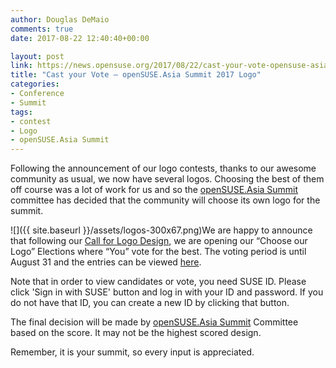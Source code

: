 ```yaml
---
author: Douglas DeMaio
comments: true
date: 2017-08-22 12:40:40+00:00

layout: post
link: https://news.opensuse.org/2017/08/22/cast-your-vote-opensuse-asia-summit-2017-logo/
title: "Cast your Vote — openSUSE.Asia Summit 2017 Logo"
categories:
- Conference
- Summit
tags:
- contest
- Logo
- openSUSE.Asia Summit
---
```

Following the announcement of our logo contests, thanks to our awesome community as usual, we now have several logos. Choosing the best of them off course was a lot of work for us and so the [openSUSE.Asia Summit](https://events.opensuse.org/conference/summitasia17) committee has decided that the community will choose its own logo for the summit.

![]({{ site.baseurl }}/assets/logos-300x67.png)We are happy to announce that following our [Call for Logo Design](https://news.opensuse.org/2017/07/14/opensuse-asia-summit-2017-logo-competition/), we are opening our “Choose our Logo” Elections where “You” vote for the best. The voting period is until August 31 and the entries can be viewed [here](https://vote.opensuse-asia.org/).

Note that in order to view candidates or vote, you need SUSE ID. Please click 'Sign in with SUSE' button and log in with your ID and password. If you do not have that ID, you can create a new ID by clicking that button.

The final decision will be made by [openSUSE.Asia Summit](https://events.opensuse.org/conference/summitasia17) Committee based on the score. It may not be the highest scored design.

Remember, it is your summit, so every input is appreciated.		
